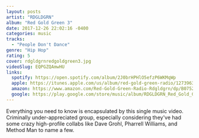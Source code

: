 ```yaml
---
layout: posts
artist: "RDGLDGRN"
album: "Red Gold Green 3"
date: 2017-12-26 22:02:16 -0400
categories: music
tracks:
  - "People Don't Dance"
genre: "Hip Hop"
rating: 5
cover: rdgldgrnredgoldgreen3.jpg
videoSlug: EQPGZQAmwHU
links:
  spotify: https://open.spotify.com/album/2J0brHPHlO5efzP6WKMqWp
  apple: https://itunes.apple.com/us/album/red-gold-green-radio/1273963038
  amazon: https://www.amazon.com/Red-Gold-Green-Radio-Rdgldgrn/dp/B0752F4N6S/
  google: https://play.google.com/store/music/album/RDGLDGRN_Red_Gold_Green_Radio?id=B7lpdtvdx6vrztpth6giiaqhtbe
---
```


Everything you need to know is encapsulated by this single music video.  Criminally under-appreciated group, especially considering they've had some crazy high-profile collabs like Dave Grohl, Pharrell Williams, and Method Man to name a few.

